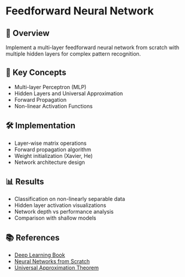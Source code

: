 # Feedforward Neural Network

## 📌 Overview
Implement a multi-layer feedforward neural network from scratch with multiple hidden layers for complex pattern recognition.

## 🧠 Key Concepts
- Multi-layer Perceptron (MLP)
- Hidden Layers and Universal Approximation
- Forward Propagation
- Non-linear Activation Functions

## 🛠️ Implementation
- Layer-wise matrix operations
- Forward propagation algorithm
- Weight initialization (Xavier, He)
- Network architecture design

## 📊 Results
- Classification on non-linearly separable data
- Hidden layer activation visualizations
- Network depth vs performance analysis
- Comparison with shallow models

## 📚 References
- [Deep Learning Book](https://www.deeplearningbook.org/)
- [Neural Networks from Scratch](https://nnfs.io/)
- [Universal Approximation Theorem](https://en.wikipedia.org/wiki/Universal_approximation_theorem) 
